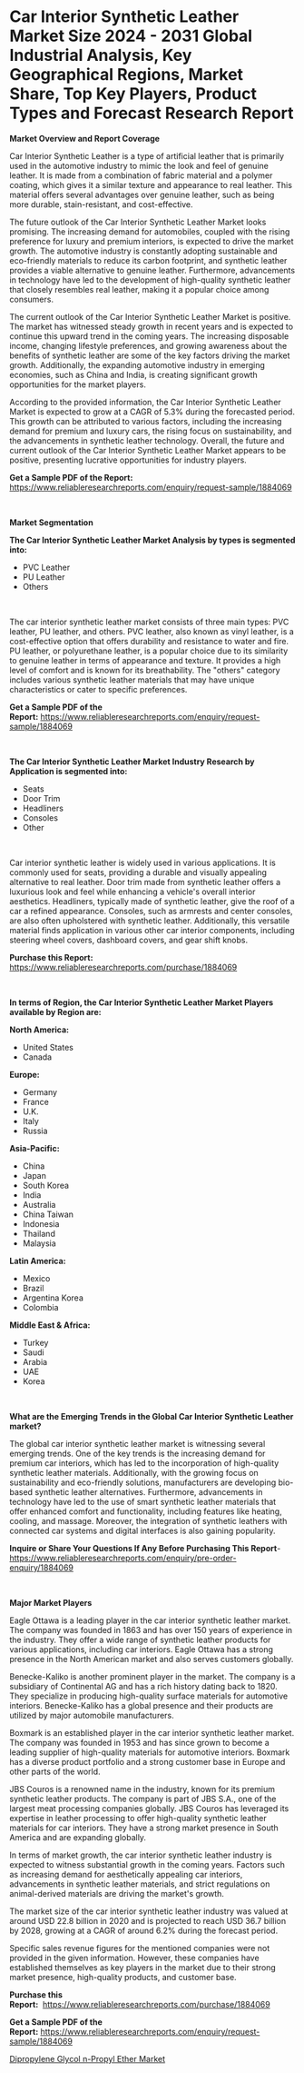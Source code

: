 <p><h1>Car Interior Synthetic Leather Market Size 2024 - 2031 Global Industrial Analysis, Key Geographical Regions, Market Share, Top Key Players, Product Types and Forecast Research Report</h1></p><p><strong>Market Overview and Report Coverage</strong></p>
<p><p>Car Interior Synthetic Leather is a type of artificial leather that is primarily used in the automotive industry to mimic the look and feel of genuine leather. It is made from a combination of fabric material and a polymer coating, which gives it a similar texture and appearance to real leather. This material offers several advantages over genuine leather, such as being more durable, stain-resistant, and cost-effective.</p><p>The future outlook of the Car Interior Synthetic Leather Market looks promising. The increasing demand for automobiles, coupled with the rising preference for luxury and premium interiors, is expected to drive the market growth. The automotive industry is constantly adopting sustainable and eco-friendly materials to reduce its carbon footprint, and synthetic leather provides a viable alternative to genuine leather. Furthermore, advancements in technology have led to the development of high-quality synthetic leather that closely resembles real leather, making it a popular choice among consumers.</p><p>The current outlook of the Car Interior Synthetic Leather Market is positive. The market has witnessed steady growth in recent years and is expected to continue this upward trend in the coming years. The increasing disposable income, changing lifestyle preferences, and growing awareness about the benefits of synthetic leather are some of the key factors driving the market growth. Additionally, the expanding automotive industry in emerging economies, such as China and India, is creating significant growth opportunities for the market players.</p><p>According to the provided information, the Car Interior Synthetic Leather Market is expected to grow at a CAGR of 5.3% during the forecasted period. This growth can be attributed to various factors, including the increasing demand for premium and luxury cars, the rising focus on sustainability, and the advancements in synthetic leather technology. Overall, the future and current outlook of the Car Interior Synthetic Leather Market appears to be positive, presenting lucrative opportunities for industry players.</p></p>
<p><strong>Get a Sample PDF of the Report:</strong> <a href="https://www.reliableresearchreports.com/enquiry/request-sample/1884069">https://www.reliableresearchreports.com/enquiry/request-sample/1884069</a></p>
<p>&nbsp;</p>
<p><strong>Market Segmentation</strong></p>
<p><strong>The Car Interior Synthetic Leather Market Analysis by types is segmented into:</strong></p>
<p><ul><li>PVC Leather</li><li>PU Leather</li><li>Others</li></ul></p>
<p>&nbsp;</p>
<p><p>The car interior synthetic leather market consists of three main types: PVC leather, PU leather, and others. PVC leather, also known as vinyl leather, is a cost-effective option that offers durability and resistance to water and fire. PU leather, or polyurethane leather, is a popular choice due to its similarity to genuine leather in terms of appearance and texture. It provides a high level of comfort and is known for its breathability. The "others" category includes various synthetic leather materials that may have unique characteristics or cater to specific preferences.</p></p>
<p><strong>Get a Sample PDF of the Report:</strong>&nbsp;<a href="https://www.reliableresearchreports.com/enquiry/request-sample/1884069">https://www.reliableresearchreports.com/enquiry/request-sample/1884069</a></p>
<p>&nbsp;</p>
<p><strong>The Car Interior Synthetic Leather Market Industry Research by Application is segmented into:</strong></p>
<p><ul><li>Seats</li><li>Door Trim</li><li>Headliners</li><li>Consoles</li><li>Other</li></ul></p>
<p>&nbsp;</p>
<p><p>Car interior synthetic leather is widely used in various applications. It is commonly used for seats, providing a durable and visually appealing alternative to real leather. Door trim made from synthetic leather offers a luxurious look and feel while enhancing a vehicle's overall interior aesthetics. Headliners, typically made of synthetic leather, give the roof of a car a refined appearance. Consoles, such as armrests and center consoles, are also often upholstered with synthetic leather. Additionally, this versatile material finds application in various other car interior components, including steering wheel covers, dashboard covers, and gear shift knobs.</p></p>
<p><strong>Purchase this Report:</strong>&nbsp; <a href="https://www.reliableresearchreports.com/purchase/1884069">https://www.reliableresearchreports.com/purchase/1884069</a></p>
<p>&nbsp;</p>
<p><strong>In terms of Region, the Car Interior Synthetic Leather Market Players available by Region are:</strong></p>
<p>
    <p> <strong> North America: </strong>
        <ul>
            <li>United States</li>
            <li>Canada</li>
        </ul>
        </p> 
    <p> <strong> Europe: </strong>
        <ul>
            <li>Germany</li>
            <li>France</li>
            <li>U.K.</li>
            <li>Italy</li>
            <li>Russia</li>
        </ul>
        </p> 
    <p> <strong> Asia-Pacific: </strong>
        <ul>
            <li>China</li>
            <li>Japan</li>
            <li>South Korea</li>
            <li>India</li>
            <li>Australia</li>
            <li>China Taiwan</li>
            <li>Indonesia</li>
            <li>Thailand</li>
            <li>Malaysia</li>
        </ul>
        </p> 
    <p> <strong> Latin America: </strong>
        <ul>
            <li>Mexico</li>
            <li>Brazil</li>
            <li>Argentina Korea</li>
            <li>Colombia</li>
        </ul>
        </p> 
    <p> <strong> Middle East & Africa: </strong>
        <ul>
            <li>Turkey</li>
            <li>Saudi</li>
            <li>Arabia</li>
            <li>UAE</li>
            <li>Korea</li>
        </ul>
    </p>
    </p>
<p>&nbsp;</p>
<p><strong>What are the Emerging Trends in the Global Car Interior Synthetic Leather market?</strong></p>
<p><p>The global car interior synthetic leather market is witnessing several emerging trends. One of the key trends is the increasing demand for premium car interiors, which has led to the incorporation of high-quality synthetic leather materials. Additionally, with the growing focus on sustainability and eco-friendly solutions, manufacturers are developing bio-based synthetic leather alternatives. Furthermore, advancements in technology have led to the use of smart synthetic leather materials that offer enhanced comfort and functionality, including features like heating, cooling, and massage. Moreover, the integration of synthetic leathers with connected car systems and digital interfaces is also gaining popularity.</p></p>
<p><strong>Inquire or Share Your Questions If Any Before Purchasing This Report</strong>- <a href="https://www.reliableresearchreports.com/enquiry/pre-order-enquiry/1884069">https://www.reliableresearchreports.com/enquiry/pre-order-enquiry/1884069</a></p>
<p>&nbsp;</p>
<p><strong>Major Market Players</strong></p>
<p><p>Eagle Ottawa is a leading player in the car interior synthetic leather market. The company was founded in 1863 and has over 150 years of experience in the industry. They offer a wide range of synthetic leather products for various applications, including car interiors. Eagle Ottawa has a strong presence in the North American market and also serves customers globally.</p><p>Benecke-Kaliko is another prominent player in the market. The company is a subsidiary of Continental AG and has a rich history dating back to 1820. They specialize in producing high-quality surface materials for automotive interiors. Benecke-Kaliko has a global presence and their products are utilized by major automobile manufacturers.</p><p>Boxmark is an established player in the car interior synthetic leather market. The company was founded in 1953 and has since grown to become a leading supplier of high-quality materials for automotive interiors. Boxmark has a diverse product portfolio and a strong customer base in Europe and other parts of the world.</p><p>JBS Couros is a renowned name in the industry, known for its premium synthetic leather products. The company is part of JBS S.A., one of the largest meat processing companies globally. JBS Couros has leveraged its expertise in leather processing to offer high-quality synthetic leather materials for car interiors. They have a strong market presence in South America and are expanding globally.</p><p>In terms of market growth, the car interior synthetic leather industry is expected to witness substantial growth in the coming years. Factors such as increasing demand for aesthetically appealing car interiors, advancements in synthetic leather materials, and strict regulations on animal-derived materials are driving the market's growth.</p><p>The market size of the car interior synthetic leather industry was valued at around USD 22.8 billion in 2020 and is projected to reach USD 36.7 billion by 2028, growing at a CAGR of around 6.2% during the forecast period.</p><p>Specific sales revenue figures for the mentioned companies were not provided in the given information. However, these companies have established themselves as key players in the market due to their strong market presence, high-quality products, and customer base.</p></p>
<p><strong>Purchase this Report:</strong>&nbsp;&nbsp;<a href="https://www.reliableresearchreports.com/purchase/1884069">https://www.reliableresearchreports.com/purchase/1884069</a></p>
<p></p>
<p><strong>Get a Sample PDF of the Report:</strong>&nbsp;<a href="https://www.reliableresearchreports.com/enquiry/request-sample/1884069">https://www.reliableresearchreports.com/enquiry/request-sample/1884069</a></p>
<p><p><a href="https://github.com/GroverBarry/Market-Research-Report-List-2/blob/main/dipropylene-glycol-n-propyl-ether-market.md">Dipropylene Glycol n-Propyl Ether Market</a></p></p>